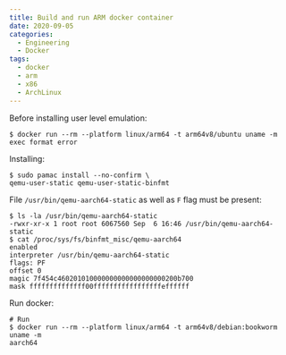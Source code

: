 ```yaml
---
title: Build and run ARM docker container
date: 2020-09-05
categories:
  - Engineering
  - Docker
tags:
  - docker
  - arm
  - x86
  - ArchLinux
---
```

Before installing user level emulation:
```shell
$ docker run --rm --platform linux/arm64 -t arm64v8/ubuntu uname -m
exec format error
```

Installing:
```shell
$ sudo pamac install --no-confirm \
qemu-user-static qemu-user-static-binfmt
```

File `/usr/bin/qemu-aarch64-static` as well as `F` flag must be present:
```shell
$ ls -la /usr/bin/qemu-aarch64-static
-rwxr-xr-x 1 root root 6067560 Sep  6 16:46 /usr/bin/qemu-aarch64-static
$ cat /proc/sys/fs/binfmt_misc/qemu-aarch64
enabled
interpreter /usr/bin/qemu-aarch64-static
flags: PF
offset 0
magic 7f454c460201010000000000000000000200b700
mask ffffffffffffff00fffffffffffffffffeffffff
```

Run docker:
```shell
# Run 
$ docker run --rm --platform linux/arm64 -t arm64v8/debian:bookworm uname -m
aarch64
```

